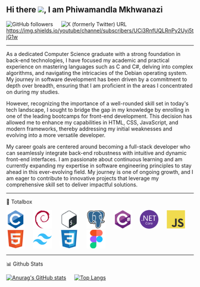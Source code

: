 ## Hi there <img src="https://cdn.pixabay.com/animation/2024/07/28/23/04/23-04-11-661_512.gif" width="40px">, I am Phiwamandla Mkhwanazi

![GitHub followers](https://img.shields.io/github/followers/phiwamandla-mkhwanazi?style=social)  &emsp; ![X (formerly Twitter) URL](https://img.shields.io/twitter/url?url=https%3A%2F%2Fx.com%2Fcodespaceza%3Flang%3Den) &emsp; https://img.shields.io/youtube/channel/subscribers/UCi3RnfUQLRnPy2Uyi5tjG1w



---

As a dedicated Computer Science graduate with a strong foundation in back-end technologies, I have focused my academic and practical experience on mastering languages such as C and C#, delving into complex algorithms, and navigating the intricacies of the Debian operating system. My journey in software development has been driven by a commitment to depth over breadth, ensuring that I am proficient in the areas I concentrated on during my studies.

However, recognizing the importance of a well-rounded skill set in today's tech landscape, I sought to bridge the gap in my knowledge by enrolling in one of the leading bootcamps for front-end development. This decision has allowed me to enhance my capabilities in HTML, CSS, JavaScript, and modern frameworks, thereby addressing my initial weaknesses and evolving into a more versatile developer.

My career goals are centered around becoming a full-stack developer who can seamlessly integrate back-end robustness with intuitive and dynamic front-end interfaces. I am passionate about continuous learning and am currently expanding my expertise in software engineering principles to stay ahead in this ever-evolving field. My journey is one of ongoing growth, and I am eager to contribute to innovative projects that leverage my comprehensive skill set to deliver impactful solutions.

---
🧰 Totalbox

<img src="https://github.com/devicons/devicon/blob/master/icons/c/c-original.svg" width="50px" height="50px">  &emsp; <img src="https://github.com/devicons/devicon/blob/master/icons/debian/debian-original.svg" width="50px" height="50px">  &emsp; <img src="https://github.com/devicons/devicon/blob/master/icons/bash/bash-original.svg" width="50px" height="50px">  &emsp; <img src="https://github.com/devicons/devicon/blob/master/icons/postgresql/postgresql-original.svg" width="50px" height="50px">  &emsp; <img src="https://github.com/devicons/devicon/blob/master/icons/csharp/csharp-original.svg" width="50px" height="50px"> &emsp; <img src="https://github.com/devicons/devicon/blob/master/icons/dotnetcore/dotnetcore-original.svg" width="50px" height="50px">   &emsp; <img src="https://github.com/devicons/devicon/blob/master/icons/javascript/javascript-original.svg" width="50px" height="50">  &emsp; <img src="https://github.com/devicons/devicon/blob/master/icons/html5/html5-original.svg" width="50px" height="50px">   &emsp; <img src="https://github.com/devicons/devicon/blob/master/icons/tailwindcss/tailwindcss-original.svg" width="50px" height="50px"> &emsp; <img src="https://github.com/devicons/devicon/blob/master/icons/css3/css3-original.svg" width="50px" height="50px"> &emsp; <img src="https://github.com/devicons/devicon/blob/master/icons/figma/figma-original.svg" width="50px" height="50px">

---
📊 Github Stats

[![Anurag's GitHub stats](https://github-readme-stats.vercel.app/api?username=phiwamandla-mkhwanazi&show_icons=true&theme=dark)](https://github.com/anuraghazra/github-readme-stats)  &emsp;
[![Top Langs](https://github-readme-stats.vercel.app/api/top-langs/?username=phiwamandla-mkhwanazi&theme=dark)](https://github.com/anuraghazra/github-readme-stats)

<!--
**Phiwamandla-Mkhwanazi/phiwamandla-mkhwanazi** is a ✨ _special_ ✨ repository because its `README.md` (this file) appears on your GitHub profile.

Here are some ideas to get you started:

- 🔭 I’m currently working on ...
- 🌱 I’m currently learning ...
- 👯 I’m looking to collaborate on ...
- 🤔 I’m looking for help with ...
- 💬 Ask me about ...
- 📫 How to reach me: ...
- 😄 Pronouns: ...
- ⚡ Fun fact: ...
-->
